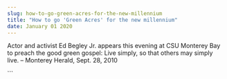 ```yaml
---
slug: how-to-go-green-acres-for-the-new-millennium
title: "How to go 'Green Acres' for the new millennium"
date: January 01 2020
---
```


 
<p>
  Actor and activist Ed Begley Jr. appears this evening at CSU Monterey Bay to
  preach the good green gospel: Live simply, so that others may simply live. –
  Monterey Herald, Sept. 28, 2010
</p>
```
